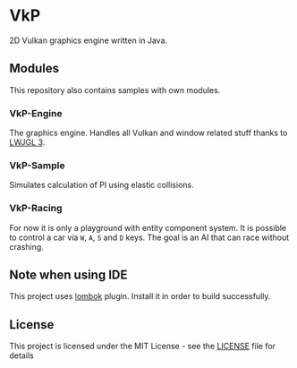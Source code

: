 # VkP

2D Vulkan graphics engine written in Java.

## Modules

This repository also contains samples with own modules.

### VkP-Engine

The graphics engine. Handles all Vulkan and window related stuff thanks to [LWJGL 3](https://www.lwjgl.org).

### VkP-Sample

Simulates calculation of PI using elastic collisions.

### VkP-Racing

For now it is only a playground with entity component system. It is possible to control a car via `W`, `A`, `S` and `D` keys. The goal is an AI that can race without crashing.

## Note when using IDE

This project uses [lombok](https://projectlombok.org/download) plugin. Install it in order to build successfully.

## License

This project is licensed under the MIT License - see the [LICENSE](LICENSE) file for details

